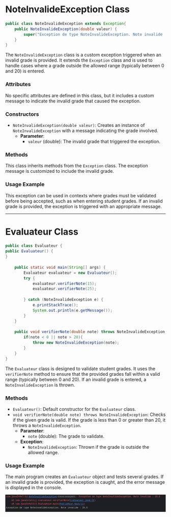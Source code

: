 # NoteInvalideException Class

```` java
public class NoteInvalideException extends Exception{
    public NoteInvalideException(double valeur) {
        super("Exception de type NoteInvalideException. Note invalide : "+ valeur);
    }
}
````

The `NoteInvalideException` class is a custom exception triggered when an invalid grade is provided. It extends the `Exception` class and is used to handle cases where a grade outside the allowed range (typically between 0 and 20) is entered.

### Attributes
No specific attributes are defined in this class, but it includes a custom message to indicate the invalid grade that caused the exception.

### Constructors
- `NoteInvalideException(double valeur)`: Creates an instance of `NoteInvalideException` with a message indicating the grade involved.
    - **Parameter**:
        - `valeur` (double): The invalid grade that triggered the exception.

### Methods
This class inherits methods from the `Exception` class. The exception message is customized to include the invalid grade.

### Usage Example
This exception can be used in contexts where grades must be validated before being accepted, such as when entering student grades. If an invalid grade is provided, the exception is triggered with an appropriate message.

---

# Evaluateur Class

```` java
public class Evaluateur {
public Evaluateur() {
}

    public static void main(String[] args) {
        Evaluateur evaluateur = new Evaluateur();
        try {
            evaluateur.verifierNote(15);
            evaluateur.verifierNote(25);

        } catch (NoteInvalideException e) {
            e.printStackTrace();
            System.out.println(e.getMessage());
        }
    }

    public void verifierNote(double note) throws NoteInvalideException {
        if(note < 0 || note > 20){
            throw new NoteInvalideException(note);
        }
    }
}
````

The `Evaluateur` class is designed to validate student grades. It uses the `verifierNote` method to ensure that the provided grades fall within a valid range (typically between 0 and 20). If an invalid grade is entered, a `NoteInvalideException` is thrown.

### Methods
- `Evaluateur()`: Default constructor for the `Evaluateur` class.
- `void verifierNote(double note) throws NoteInvalideException`: Checks if the given grade is valid. If the grade is less than 0 or greater than 20, it throws a `NoteInvalideException`.
    - **Parameter**:
        - `note` (double): The grade to validate.
    - **Exception**:
        - `NoteInvalideException`: Thrown if the grade is outside the allowed range.

### Usage Example
The main program creates an `Evaluateur` object and tests several grades. If an invalid grade is provided, the exception is caught, and the error message is displayed in the console.

***![](captures/Ex3-exe.png)***
